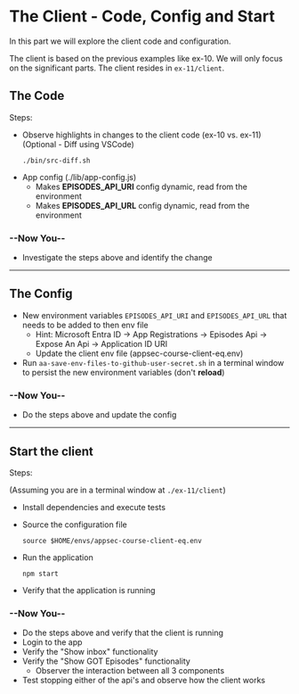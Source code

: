 # The Client - Code, Config and Start

In this part we will explore the client code and configuration.

The client is based on the previous examples like ex-10. We will only focus on the significant parts. The client resides in `ex-11/client`.

## The Code

Steps:

* Observe highlights in changes to the client code (ex-10 vs. ex-11)
  </br>(Optional - Diff using VSCode)
  ```shell
  ./bin/src-diff.sh
  ```
* App config (./lib/app-config.js)
  * Makes **EPISODES_API_URI** config dynamic, read from the environment
  * Makes **EPISODES_API_URL** config dynamic, read from the environment
 

### --Now You--

* Investigate the steps above and identify the change
  
---

## The Config

* New environment variables `EPISODES_API_URI` and `EPISODES_API_URL` that needs to be added to then env file
  * Hint: Microsoft Entra ID -> App Registrations -> Episodes Api -> Expose An Api -> Application ID URI
  * Update the client env file (appsec-course-client-eq.env)
* Run `aa-save-env-files-to-github-user-secret.sh` in a terminal window to persist the new environment variables (don't __reload__)


### --Now You--

* Do the steps above and update the config

---

## Start the client

Steps:

(Assuming you are in a terminal window at `./ex-11/client`)

* Install dependencies and execute tests
* Source the configuration file

    ```shell
    source $HOME/envs/appsec-course-client-eq.env 
    ```

* Run the application

    ```shell
    npm start 
    ```

* Verify that the application is running
### --Now You--

* Do the steps above and verify that the client is running
* Login to the app
* Verify the "Show inbox" functionality
* Verify the "Show GOT Episodes" functionality
  * Observer the interaction between all 3 components
* Test stopping either of the api's and observe how the client works
  

